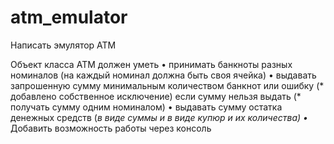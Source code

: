 # atm_emulator
Написать эмулятор АТМ

Объект класса АТМ должен уметь
• принимать банкноты разных номиналов (на каждый номинал должна быть своя ячейка)
• выдавать запрошенную сумму минимальным количеством банкнот или ошибку (* добавлено собственное исключение) если сумму нельзя выдать
(* получать сумму одним номиналом)
• выдавать сумму остатка денежных средств (*в виде суммы и в виде купюр и их количества)
•* Добавить возможность работы через консоль
